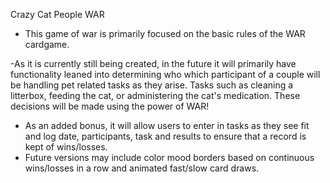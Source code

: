 Crazy Cat People WAR

- This game of war is primarily focused on the basic rules of the WAR cardgame.  

-As it is currently still being created, in the future it will primarily have functionality leaned into determining who which participant of a couple will be handling pet related tasks as they arise.  Tasks such as cleaning a litterbox, feeding the cat, or administering the cat's medication.  These decisions will be made using the power of WAR!  
- As an added bonus, it will allow users to enter in tasks as they see fit and log date, participants, task and results to ensure that a record is kept of wins/losses.
- Future versions may include color mood borders based on continuous wins/losses in a row and animated fast/slow card draws.   
